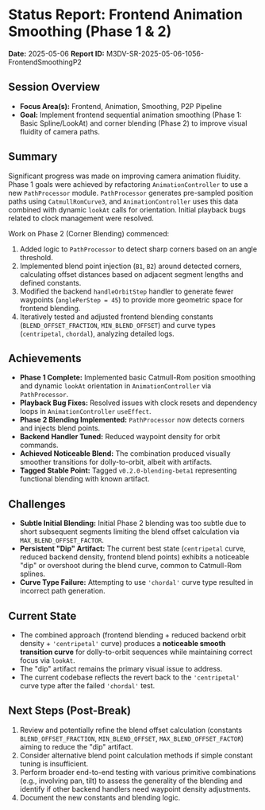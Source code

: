 # Status Report: Frontend Animation Smoothing (Phase 1 & 2)

**Date:** 2025-05-06
**Report ID:** M3DV-SR-2025-05-06-1056-FrontendSmoothingP2

## Session Overview
- **Focus Area(s):** Frontend, Animation, Smoothing, P2P Pipeline
- **Goal:** Implement frontend sequential animation smoothing (Phase 1: Basic Spline/LookAt) and corner blending (Phase 2) to improve visual fluidity of camera paths.

## Summary
Significant progress was made on improving camera animation fluidity. Phase 1 goals were achieved by refactoring `AnimationController` to use a new `PathProcessor` module. `PathProcessor` generates pre-sampled position paths using `CatmullRomCurve3`, and `AnimationController` uses this data combined with dynamic `lookAt` calls for orientation. Initial playback bugs related to clock management were resolved.

Work on Phase 2 (Corner Blending) commenced:
1.  Added logic to `PathProcessor` to detect sharp corners based on an angle threshold.
2.  Implemented blend point injection (`B1`, `B2`) around detected corners, calculating offset distances based on adjacent segment lengths and defined constants.
3.  Modified the backend `handleOrbitStep` handler to generate fewer waypoints (`anglePerStep = 45`) to provide more geometric space for frontend blending.
4.  Iteratively tested and adjusted frontend blending constants (`BLEND_OFFSET_FRACTION`, `MIN_BLEND_OFFSET`) and curve types (`centripetal`, `chordal`), analyzing detailed logs.

## Achievements
- **Phase 1 Complete:** Implemented basic Catmull-Rom position smoothing and dynamic `lookAt` orientation in `AnimationController` via `PathProcessor`.
- **Playback Bug Fixes:** Resolved issues with clock resets and dependency loops in `AnimationController` `useEffect`.
- **Phase 2 Blending Implemented:** `PathProcessor` now detects corners and injects blend points.
- **Backend Handler Tuned:** Reduced waypoint density for orbit commands.
- **Achieved Noticeable Blend:** The combination produced visually smoother transitions for dolly-to-orbit, albeit with artifacts.
- **Tagged Stable Point:** Tagged `v0.2.0-blending-beta1` representing functional blending with known artifact.

## Challenges
- **Subtle Initial Blending:** Initial Phase 2 blending was too subtle due to short subsequent segments limiting the blend offset calculation via `MAX_BLEND_OFFSET_FACTOR`.
- **Persistent "Dip" Artifact:** The current best state (`centripetal` curve, reduced backend density, frontend blend points) exhibits a noticeable "dip" or overshoot during the blend curve, common to Catmull-Rom splines.
- **Curve Type Failure:** Attempting to use `'chordal'` curve type resulted in incorrect path generation.

## Current State
*   The combined approach (frontend blending + reduced backend orbit density + `'centripetal'` curve) produces a **noticeable smooth transition curve** for dolly-to-orbit sequences while maintaining correct focus via `lookAt`.
*   The "dip" artifact remains the primary visual issue to address.
*   The current codebase reflects the revert back to the `'centripetal'` curve type after the failed `'chordal'` test.

## Next Steps (Post-Break)
1.  Review and potentially refine the blend offset calculation (constants `BLEND_OFFSET_FRACTION`, `MIN_BLEND_OFFSET`, `MAX_BLEND_OFFSET_FACTOR`) aiming to reduce the "dip" artifact.
2.  Consider alternative blend point calculation methods if simple constant tuning is insufficient.
3.  Perform broader end-to-end testing with various primitive combinations (e.g., involving pan, tilt) to assess the generality of the blending and identify if other backend handlers need waypoint density adjustments.
4.  Document the new constants and blending logic. 